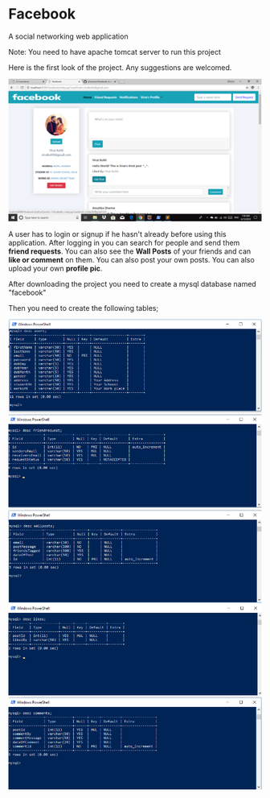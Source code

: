 # Facebook
A social networking web application

Note: You need to have apache tomcat server to run this project

Here is the first look of the project. Any suggestions are welcomed.

<img src="https://github.com/shivamvk/Facebook/blob/master/images/Screenshot%20(7).png">

A user has to login or signup if he hasn't already before using this application.
After logging in you can search for people and send them **friend requests**. You can also see the **Wall Posts** of your friends and can **like or comment** on them. You can also post your own posts. 
You can also upload your own **profile pic**.

After downloading the project you need to create a mysql database named "facebook"

Then you need to create the following tables;

<img src="https://github.com/shivamvk/Facebook/blob/master/images/Screenshot%20(1).png">
<br>
<img src="https://github.com/shivamvk/Facebook/blob/master/images/Screenshot%20(2).png">
<br>
<img src="https://github.com/shivamvk/Facebook/blob/master/images/Screenshot%20(3).png">
<br>
<img src="https://github.com/shivamvk/Facebook/blob/master/images/Screenshot%20(4).png">
<br>
<img src="https://github.com/shivamvk/Facebook/blob/master/images/Screenshot%20(5).png">
<br>
